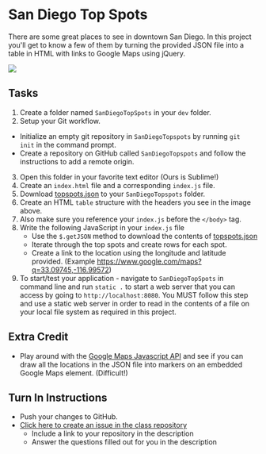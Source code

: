 # San Diego Top Spots

There are some great places to see in downtown San Diego. In this project you'll get to know a few of them by turning the provided JSON file into a table in HTML with links to Google Maps using jQuery.

<img src="http://i.imgur.com/4UU4Ye4.png" />

## Tasks
1. Create a folder named `SanDiegoTopSpots` in your `dev` folder.
2. Setup your Git workflow.
  - Initialize an empty git repository in `SanDiegoTopspots` by running `git init` in the command prompt.
  - Create a repository on GitHub called `SanDiegoTopspots` and follow the instructions to add a remote origin.
3. Open this folder in your favorite text editor (Ours is Sublime!)
4. Create an `index.html` file and a corresponding `index.js` file.
5. Download [topspots.json]("https://github.com/OriginCodeAcademy/Cohort8/tree/master/Projects/Week-02/06-SanDiegoTopSpots/topspots.json") to your `SanDiegoTopspots` folder.
6. Create an HTML `table` structure with the headers you see in the image above.
7. Also make sure you reference your `index.js` before the `</body>` tag.
8. Write the following JavaScript in your `index.js` file
   - Use the `$.getJSON` method to download the contents of [topspots.json]("https://github.com/OriginCodeAcademy/Cohort8/tree/master/Projects/Week-02/06-SanDiegoTopSpots/topspots.json")
   - Iterate through the top spots and create rows for each spot.
   - Create a link to the location using the longitude and latitude provided. (Example https://www.google.com/maps?q=33.09745,-116.99572)
9. To start/test your application - navigate to `SanDiegoTopSpots` in command line and run `static .` to start a web server that you can access by going to `http://localhost:8080`. You MUST follow this step and use a static web server in order to read in the contents of a file on your local file system as required in this project.

## Extra Credit
- Play around with the [Google Maps Javascript API](https://developers.google.com/maps/documentation/javascript/) and see if you can draw all the locations in the JSON file into markers on an embedded Google Maps element. (Difficult!)

## Turn In Instructions
* Push your changes to GitHub.
* [Click here to create an issue in the class repository](https://www.github.com/OriginCodeAcademy/Cohort9/issues/new?title=05-SanDiegoTopSpots&body=1.%20Where%20can%20I%20find%20your%20repository%3F%20(Paste%20a%20link%20below)%0A%0A2.%20What%20was%20your%20best%20accomplishment%20in%20this%20project%3F%0A%0A3.%20What%20was%20the%20most%20challenging%20piece%20of%20this%20project%20for%20you%3F)
    * Include a link to your repository in the description
    * Answer the questions filled out for you in the description
